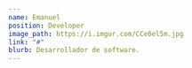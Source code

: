 ```yaml
---
name: Emanuel
position: Developer
image_path: https://i.imgur.com/CCe0el5m.jpg
link: "#"
blurb: Desarrollador de software.
---
```

